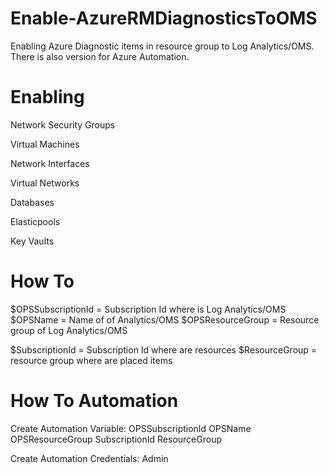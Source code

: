 # Enable-AzureRMDiagnosticsToOMS
Enabling Azure Diagnostic items in resource group to Log Analytics/OMS. There is also version for Azure Automation.

# Enabling
Network Security Groups

Virtual Machines

Network Interfaces

Virtual Networks

Databases

Elasticpools

Key Vaults


# How To
$OPSSubscriptionId = Subscription Id where is Log Analytics/OMS
$OPSName = Name of of Analytics/OMS
$OPSResourceGroup = Resource group of Log Analytics/OMS

$SubscriptionId = Subscription Id where are resources
$ResourceGroup = resource group where are placed items


# How To Automation

Create Automation Variable:
OPSSubscriptionId
OPSName
OPSResourceGroup
SubscriptionId
ResourceGroup

Create Automation Credentials:
Admin

